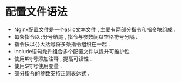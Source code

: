 # 配置文件语法

* Nginx配置文件是一个asiic文本文件 , 主要有两部分指令和指令块组成 . 
* 每条指令以`;`分号结尾 , 指令与参数间以空格符号分隔 . 
* 指令快以`{}`大括号将多条指令组织在一起 . 
* include语句允许组合多个配置文件以提升可维护性 . 
* 使用\#符号添加注释 , 提高可读性 . 
* 使用$符号使用变量 . 
* 部分指令的参数支持正则表达式 . 




